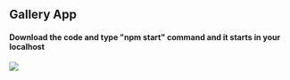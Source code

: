 <h2>Gallery App</h2>

<h4>Download the code and type "npm start" command and it starts in your localhost </h4>

<img src="../Screenshorts/Screenshot1.png">
